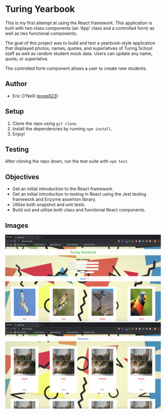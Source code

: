# Turing Yearbook

This is my first attempt at using the React framework. This application is built with two class components (an 'App' class and a controlled form) as well as two functional components.

The goal of this project was to build and test a yearbook-style application that displayed photos, names, quotes, and superlatives of Turing School staff as well as random student mock data. Users can update any name, quote, or superlative.

The controlled form component allows a user to create new students.

## Author

* Eric O'Neill ([eoneill23](https://github.com/eoneill23))

## Setup

1. Clone the repo using `git clone`.
2. Install the dependencies by running `npm install`.
3. Enjoy!

## Testing 

After cloning the repo down, run the test suite with `npm test`.

## Objectives

* Get an initial introduction to the React framework.
* Get an initial introduction to testing in React using the Jest testing framework and Enzyme assertion library.
* Utilize both snapshot and unit tests.
* Build out and utilize both class and functional React components.

## Images
![Staff screenshot](./src/Images/React_yearbook_staff.png)
![Student screenshot](./src/Images/React_yearbook_students.png)
